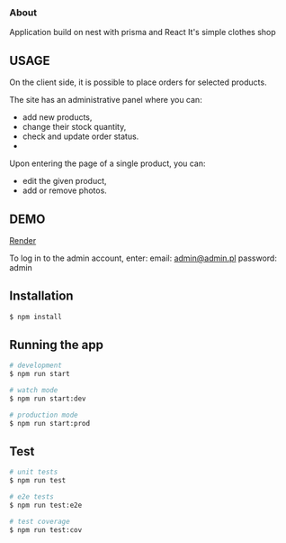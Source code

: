 ### About
Application build on nest with prisma and React
It's simple clothes shop

## USAGE
On the client side, it is possible to place orders for selected products.

The site has an administrative panel where you can:
- add new products,
- change their stock quantity,
- check and update order status.
- 
Upon entering the page of a single product, you can:
- edit the given product,
- add or remove photos.


## DEMO
[Render](https://final-project-63jf.onrender.com)

To log in to the admin account, enter:
email: admin@admin.pl
password: admin


## Installation

```bash
$ npm install
```

## Running the app

```bash
# development
$ npm run start

# watch mode
$ npm run start:dev

# production mode
$ npm run start:prod
```

## Test

```bash
# unit tests
$ npm run test

# e2e tests
$ npm run test:e2e

# test coverage
$ npm run test:cov
```
